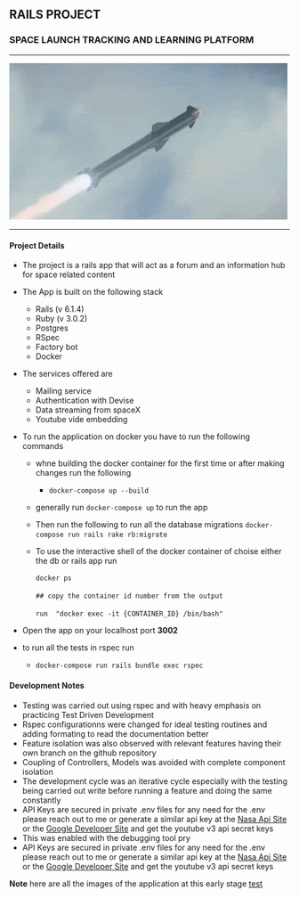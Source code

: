 ## RAILS PROJECT
### SPACE LAUNCH TRACKING AND LEARNING PLATFORM
___

<img src="./app/assets/images/starship.gif"  width="500" >

___

#### Project Details

* The project is a rails app that will act as a forum and an information hub for space related content
 
* The App is built on the following stack

    * Rails (v 6.1.4)
    * Ruby (v 3.0.2)
    * Postgres
    * RSpec
    * Factory bot
    * Docker

* The services offered are
    * Mailing service
    * Authentication with Devise
    * Data streaming from spaceX
    * Youtube vide embedding

* To run the application on docker you have to run the following commands
    * whne building the docker container for the first time or after making changes run the following
       *  `docker-compose up --build`
    * generally run `docker-compose up` to run the app

    * Then run the following to run all the database migrations
        `docker-compose run rails rake rb:migrate`
    * To use the interactive shell of the docker container of choise either the db or rails app run
        ```
        docker ps

        ## copy the container id number from the output

        run  "docker exec -it {CONTAINER_ID} /bin/bash"
        ```

* Open the app on your localhost port **3002**

* to run all the tests in rspec run
   * `docker-compose run rails bundle exec rspec`

#### Development Notes
- Testing was carried out using rspec and with heavy emphasis on practicing Test Driven Development
- Rspec configurationns were changed for ideal testing routines and adding formating to read the documentation better
- Feature isolation was also observed with relevant features having their own branch on the github repository
- Coupling of Controllers, Models was avoided with complete component isolation
- The development cycle was an iterative cycle especially with the testing being carried out write before running a feature and doing the same constantly
- API Keys are secured in private .env files for any need for the .env please reach out to me or generate a similar api key at the [Nasa Api Site]('https://api.nasa.gov/') or the [Google Developer Site](https://developers.google.com/) and get the youtube v3 api secret keys
- This was enabled with the debugging tool pry
- API Keys are secured in private .env files for any need for the .env please reach out to me or generate a similar api key at the [Nasa Api Site]('https://api.nasa.gov/') or the [Google Developer Site](https://developers.google.com/) and get the youtube v3 api secret keys

**Note** here are all the images of the application at this early stage
[test](./images)

